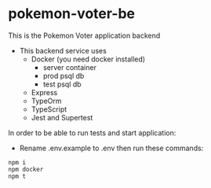 # pokemon-voter-be
This is the Pokemon Voter application backend

- This backend service uses
    - Docker (you need docker installed)
        - server container
        - prod psql db
        - test psql db
    - Express
    - TypeOrm
    - TypeScript
    - Jest and Supertest

In order to be able to run tests and start application:
- Rename .env.example to .env
then run these commands:
```
npm i
npm docker
npm t
```